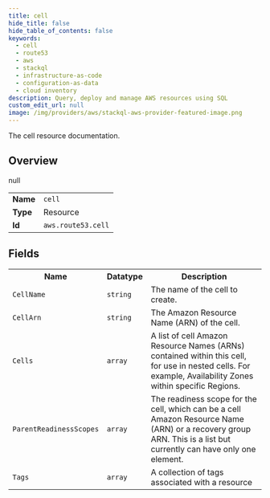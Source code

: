 ```yaml
---
title: cell
hide_title: false
hide_table_of_contents: false
keywords:
  - cell
  - route53
  - aws
  - stackql
  - infrastructure-as-code
  - configuration-as-data
  - cloud inventory
description: Query, deploy and manage AWS resources using SQL
custom_edit_url: null
image: /img/providers/aws/stackql-aws-provider-featured-image.png
---
```

The cell resource documentation.

## Overview
<table><tbody>
<tr><td><b>Name</b></td><td><code>cell</code></td></tr>
<tr><td><b>Type</b></td><td>Resource</td></tr>
null
<tr><td><b>Id</b></td><td><code>aws.route53.cell</code></td></tr>
</tbody></table>

## Fields
<table><tbody>
<tr><th>Name</th><th>Datatype</th><th>Description</th></tr>
<tr><td><code>CellName</code></td><td><code>string</code></td><td>The name of the cell to create.</td></tr><tr><td><code>CellArn</code></td><td><code>string</code></td><td>The Amazon Resource Name (ARN) of the cell.</td></tr><tr><td><code>Cells</code></td><td><code>array</code></td><td>A list of cell Amazon Resource Names (ARNs) contained within this cell, for use in nested cells. For example, Availability Zones within specific Regions.</td></tr><tr><td><code>ParentReadinessScopes</code></td><td><code>array</code></td><td>The readiness scope for the cell, which can be a cell Amazon Resource Name (ARN) or a recovery group ARN. This is a list but currently can have only one element.</td></tr><tr><td><code>Tags</code></td><td><code>array</code></td><td>A collection of tags associated with a resource</td></tr>
</tbody></table>